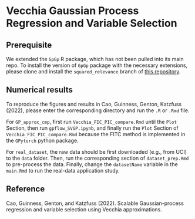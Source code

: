 # Vecchia Gaussian Process Regression and Variable Selection

## Prerequisite

We extended the `GpGp` R package, which has not been pulled into its main repo. To install the version of `GpGp` package with the necessary extensions, please clone and install the `squared_relevance` branch of [this repository](https://github.com/katzfuss-group/GpGp.git).

## Numerical results

To reproduce the figures and results in Cao, Guinness, Genton, Katzfuss (2022), please enter the corresponding directory and run the `.R` or `.Rmd` file. 

For `GP_approx_cmp`, first run `Vecchia_FIC_PIC_compare.Rmd` until the `Plot` Section, then run `gpflow_SVGP.ipynb`, and finally run the `Plot` Section of `Vecchia_FIC_PIC_compare.Rmd` because the FITC method is implemented in the `GPytorch` python package.

For `real_dataset`, the raw data should be first downloaded (e.g., from UCI) to the `data` folder. Then, run the corresponding section of `dataset_prep.Rmd` to pre-process the data. Finally, change the `datasetName` variable in the `main.Rmd` to run the real-data application study.


## Reference
Cao, Guinness, Genton, and Katzfuss (2022). Scalable Gaussian-process regression and variable selection using Vecchia approximations. 
